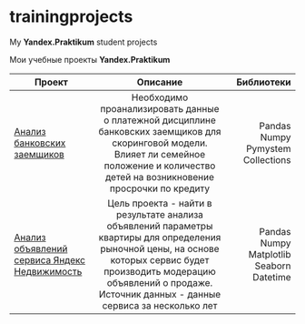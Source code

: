 # trainingprojects
My **Yandex.Praktikum** student projects

Мои учебные проекты **Yandex.Praktikum**

| Проект | Описание | Библиотеки |
|----------------|:---------:|----------------:|
| [Анализ банковских заемщиков](https://github.com/OlegSoluyanov/mytrainingprojects/blob/0df41945bfe7b9653a2fa9eac834bada2347e8c0/bank_debitors_liability_analysis.ipynb) | Необходимо проанализировать данные о платежной дисциплине банковских заемщиков для скоринговой модели. Влияет ли семейное положение и количество детей на возникновение просрочки по кредиту | Pandas Numpy Pymystem Collections |
| [Анализ объявлений сервиса Яндекс Недвижимость](https://github.com/OlegSoluyanov/trainingprojects/blob/610ced414e332eae47d73e0b4cb3d24cebcfb23a/real_estate_ads_in_spb_analysis.ipynb) | Цель проекта - найти в результате анализа объявлений параметры квартиры для определения рыночной цены, на основе которых сервис будет производить модерацию объявлений о продаже. Источник данных - данные сервиса за несколько лет | Pandas Numpy Matplotlib Seaborn Datetime |

